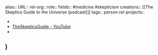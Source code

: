alias::
URL::
rel-org::
role::
fields:: #medicine #skepticism
creations:: [[The Skeptics Guide to the Universe (podcast)]]
tags:: person
rel-projects::

-
- [TheSkepticsGuide - YouTube](https://www.youtube.com/@TheSkepticsGuide)
-
)
-